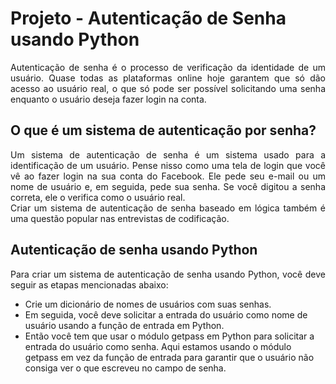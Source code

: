 # Projeto - Autenticação de Senha usando Python

<div style="text-align: justify"> Autenticação de senha é o processo de verificação da identidade de um usuário. Quase todas as plataformas online hoje garantem que só dão acesso ao usuário real, o que só pode ser possível solicitando uma senha enquanto o usuário deseja fazer login na conta.</div>

## O que é um sistema de autenticação por senha?

<div style="text-align: justify"> Um sistema de autenticação de senha é um sistema usado para a identificação de um usuário. Pense nisso como uma tela de login que você vê ao fazer login na sua conta do Facebook. Ele pede seu e-mail ou um nome de usuário e, em seguida, pede sua senha. Se você digitou a senha correta, ele o verifica como o usuário real. </div>

<div style="text-align: justify"> Criar um sistema de autenticação de senha baseado em lógica também é uma questão popular nas entrevistas de codificação. </div>

## Autenticação de senha usando Python

<div style="text-align: justify"> Para criar um sistema de autenticação de senha usando Python, você deve seguir as etapas mencionadas abaixo: </div>


- Crie um dicionário de nomes de usuários com suas senhas. </div>
- Em seguida, você deve solicitar a entrada do usuário como nome de usuário usando a função de entrada em Python.
- Então você tem que usar o módulo getpass em Python para solicitar a entrada do usuário como senha. Aqui estamos usando o módulo getpass em vez da função de entrada para garantir que o usuário não consiga ver o que escreveu no campo de senha.
